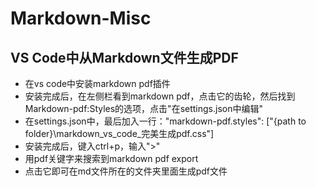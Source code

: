 # Markdown-Misc

## VS Code中从Markdown文件生成PDF
- 在vs code中安装markdown pdf插件
- 安装完成后，在左侧栏看到markdown pdf，点击它的齿轮，然后找到Markdown-pdf:Styles的选项，点击"在settings.json中编辑"
- 在settings.json中，最后加入一行："markdown-pdf.styles": ["{path to folder}\\markdown_vs_code_完美生成pdf.css"]
- 安装完成后，键入ctrl+p，输入">"
- 用pdf关键字来搜索到markdown pdf export
- 点击它即可在md文件所在的文件夹里面生成pdf文件
